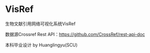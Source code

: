 # VisRef

生物文献引用网络可视化系统VisRef

数据源Crossref Rest API：https://github.com/CrossRef/rest-api-doc

本科毕业设计 by Huanglingyu(SCU)
